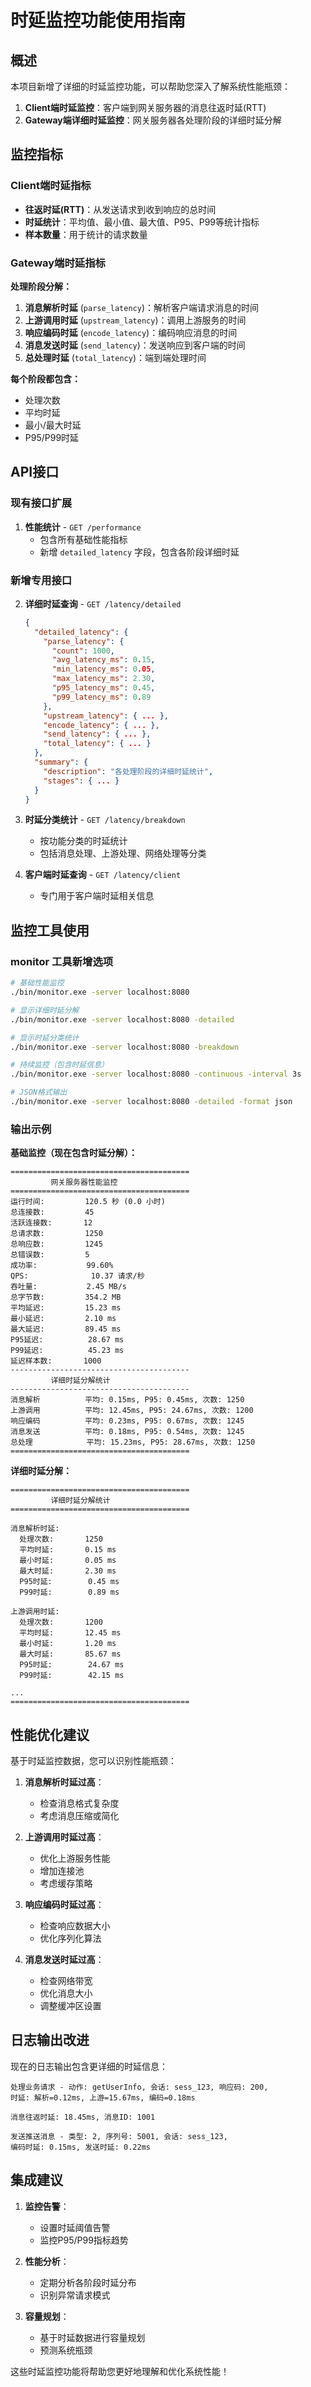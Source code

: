 # 时延监控功能使用指南

## 概述

本项目新增了详细的时延监控功能，可以帮助您深入了解系统性能瓶颈：

1. **Client端时延监控**：客户端到网关服务器的消息往返时延(RTT)
2. **Gateway端详细时延监控**：网关服务器各处理阶段的详细时延分解

## 监控指标

### Client端时延指标

- **往返时延(RTT)**：从发送请求到收到响应的总时间
- **时延统计**：平均值、最小值、最大值、P95、P99等统计指标
- **样本数量**：用于统计的请求数量

### Gateway端时延指标

**处理阶段分解：**

1. **消息解析时延** (`parse_latency`)：解析客户端请求消息的时间
2. **上游调用时延** (`upstream_latency`)：调用上游服务的时间
3. **响应编码时延** (`encode_latency`)：编码响应消息的时间
4. **消息发送时延** (`send_latency`)：发送响应到客户端的时间
5. **总处理时延** (`total_latency`)：端到端处理时间

**每个阶段都包含：**
- 处理次数
- 平均时延
- 最小/最大时延
- P95/P99时延

## API接口

### 现有接口扩展

1. **性能统计** - `GET /performance`
   - 包含所有基础性能指标
   - 新增 `detailed_latency` 字段，包含各阶段详细时延

### 新增专用接口

2. **详细时延查询** - `GET /latency/detailed`
   ```json
   {
     "detailed_latency": {
       "parse_latency": {
         "count": 1000,
         "avg_latency_ms": 0.15,
         "min_latency_ms": 0.05,
         "max_latency_ms": 2.30,
         "p95_latency_ms": 0.45,
         "p99_latency_ms": 0.89
       },
       "upstream_latency": { ... },
       "encode_latency": { ... },
       "send_latency": { ... },
       "total_latency": { ... }
     },
     "summary": {
       "description": "各处理阶段的详细时延统计",
       "stages": { ... }
     }
   }
   ```

3. **时延分类统计** - `GET /latency/breakdown`
   - 按功能分类的时延统计
   - 包括消息处理、上游处理、网络处理等分类

4. **客户端时延查询** - `GET /latency/client`
   - 专门用于客户端时延相关信息

## 监控工具使用

### monitor 工具新增选项

```bash
# 基础性能监控
./bin/monitor.exe -server localhost:8080

# 显示详细时延分解
./bin/monitor.exe -server localhost:8080 -detailed

# 显示时延分类统计
./bin/monitor.exe -server localhost:8080 -breakdown

# 持续监控（包含时延信息）
./bin/monitor.exe -server localhost:8080 -continuous -interval 3s

# JSON格式输出
./bin/monitor.exe -server localhost:8080 -detailed -format json
```

### 输出示例

**基础监控（现在包含时延分解）：**
```
========================================
         网关服务器性能监控
========================================
运行时间:         120.5 秒 (0.0 小时)
总连接数:         45
活跃连接数:       12
总请求数:         1250
总响应数:         1245
总错误数:         5
成功率:           99.60%
QPS:              10.37 请求/秒
吞吐量:           2.45 MB/s
总字节数:         354.2 MB
平均延迟:         15.23 ms
最小延迟:         2.10 ms
最大延迟:         89.45 ms
P95延迟:          28.67 ms
P99延迟:          45.23 ms
延迟样本数:       1000
----------------------------------------
         详细时延分解统计
----------------------------------------
消息解析          平均: 0.15ms, P95: 0.45ms, 次数: 1250
上游调用          平均: 12.45ms, P95: 24.67ms, 次数: 1200
响应编码          平均: 0.23ms, P95: 0.67ms, 次数: 1245
消息发送          平均: 0.18ms, P95: 0.54ms, 次数: 1245
总处理            平均: 15.23ms, P95: 28.67ms, 次数: 1250
========================================
```

**详细时延分解：**
```
========================================
         详细时延分解统计
========================================

消息解析时延:
  处理次数:       1250
  平均时延:       0.15 ms
  最小时延:       0.05 ms
  最大时延:       2.30 ms
  P95时延:        0.45 ms
  P99时延:        0.89 ms

上游调用时延:
  处理次数:       1200
  平均时延:       12.45 ms
  最小时延:       1.20 ms
  最大时延:       85.67 ms
  P95时延:        24.67 ms
  P99时延:        42.15 ms

...
========================================
```

## 性能优化建议

基于时延监控数据，您可以识别性能瓶颈：

1. **消息解析时延过高**：
   - 检查消息格式复杂度
   - 考虑消息压缩或简化

2. **上游调用时延过高**：
   - 优化上游服务性能
   - 增加连接池
   - 考虑缓存策略

3. **响应编码时延过高**：
   - 检查响应数据大小
   - 优化序列化算法

4. **消息发送时延过高**：
   - 检查网络带宽
   - 优化消息大小
   - 调整缓冲区设置

## 日志输出改进

现在的日志输出包含更详细的时延信息：

```
处理业务请求 - 动作: getUserInfo, 会话: sess_123, 响应码: 200, 
时延: 解析=0.12ms, 上游=15.67ms, 编码=0.18ms

消息往返时延: 18.45ms, 消息ID: 1001

发送推送消息 - 类型: 2, 序列号: 5001, 会话: sess_123, 
编码时延: 0.15ms, 发送时延: 0.22ms
```

## 集成建议

1. **监控告警**：
   - 设置时延阈值告警
   - 监控P95/P99指标趋势

2. **性能分析**：
   - 定期分析各阶段时延分布
   - 识别异常请求模式

3. **容量规划**：
   - 基于时延数据进行容量规划
   - 预测系统瓶颈

这些时延监控功能将帮助您更好地理解和优化系统性能！ 